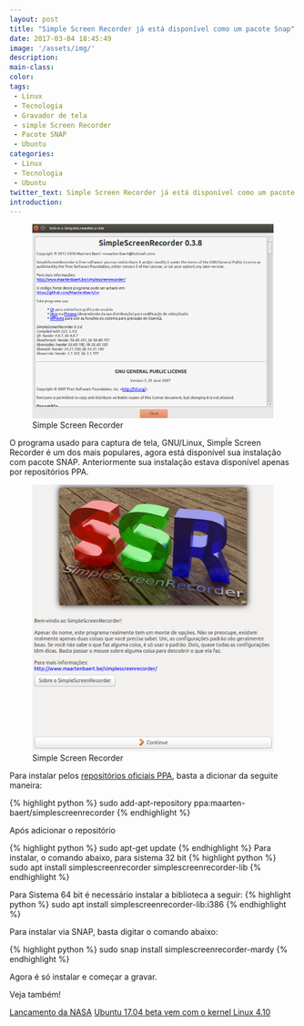 ```yaml
---
layout: post
title: "Simple Screen Recorder já está disponível como um pacote Snap"
date: 2017-03-04 18:45:49
image: '/assets/img/'
description:
main-class:
color:
tags: 
 - Linux
 - Tecnologia
 - Gravador de tela
 - simple Screen Recorder
 - Pacote SNAP
 - Ubuntu
categories:
 - Linux
 - Tecnologia
 - Ubuntu
twitter_text: Simple Screen Recorder já está disponível como um pacote Snap
introduction:
---
```

<figure>
	<img src="/images/imagens/sobre-simple-screen-recorder.png">
	<figcaption>Simple Screen Recorder</figcaption>
</figure>

O programa usado para captura de tela, GNU/Linux, Simpĺe Screen Recorder é um dos mais populares, agora está disponível sua instalação com pacote SNAP. Anteriormente sua instalação estava disponível apenas por repositórios PPA.

<figure>
	<img src="/images/imagens/simple.png">
	<figcaption>Simple Screen Recorder</figcaption>
</figure>


Para instalar pelos [repositórios oficiais PPA], basta a dicionar da seguite maneira:

{% highlight python %}
      sudo add-apt-repository ppa:maarten-baert/simplescreenrecorder
{% endhighlight %}
 
Após adicionar o repositório

{% highlight python %}
      sudo apt-get update
{% endhighlight %}
Para instalar, o comando abaixo, para sistema 32 bit 
{% highlight python %}
      sudo apt install simplescreenrecorder simplescreenrecorder-lib
{% endhighlight %}

Para Sistema 64 bit é necessário instalar a biblioteca a seguir:
{% highlight python %}
      sudo apt install simplescreenrecorder-lib:i386
{% endhighlight %}


Para instalar via SNAP, basta digitar o comando abaixo:

{% highlight python %}
      sudo snap install simplescreenrecorder-mardy
{% endhighlight %}


Agora é só instalar e começar a gravar.


Veja também!

[Lançamento da NASA]
[Ubuntu 17.04 beta vem com o kernel Linux 4.10]





[repositórios oficiais PPA]: https://launchpad.net/~maarten-baert/+archive/ubuntu/simplescreenrecorder/

[Lançamento da NASA]: http://teclivre.com/tecnologia/enganharia/novidades/2017/03/04/NASA-lan%C3%A7a-software-que-permite-uso-de-forma-gratu%C3%ADta-a-tecnologias/

[Ubuntu 17.04 beta vem com o kernel Linux 4.10]: http://teclivre.com/tecnologia/linux/ubuntu/2017/02/28/ubuntu-1704-beta-vem-com-o-kernel-linux-410/




